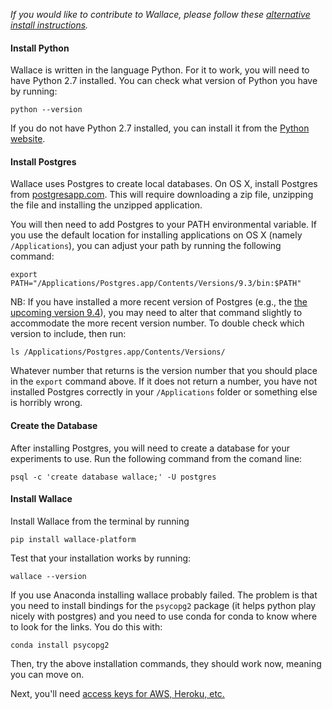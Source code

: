 *If you would like to contribute to Wallace, please follow these [alternative install instructions](Developing-Wallace-(setup-guide).md).*

#### Install Python

Wallace is written in the language Python. For it to work, you will need to have Python 2.7 installed. You can check what version of Python you have by running:
```
python --version
```
If you do not have Python 2.7 installed, you can install it from the [Python website](https://www.python.org/downloads/). 

#### Install Postgres

Wallace uses Postgres to create local databases. On OS X, install Postgres from [postgresapp.com](http://postgresapp.com). This will require downloading a zip file, unzipping the file and installing the unzipped application. 

You will then need to add Postgres to your PATH environmental variable. If you use the default location for installing applications on OS X (namely `/Applications`), you can adjust your path by running the following command:
```
export PATH="/Applications/Postgres.app/Contents/Versions/9.3/bin:$PATH"
```
NB: If you have installed a more recent version of Postgres (e.g., the [the upcoming version 9.4](https://github.com/PostgresApp/PostgresApp/releases/tag/9.4rc1)), you may need to alter that command slightly to accommodate the more recent version number. To double check which version to include, then run:    
```
ls /Applications/Postgres.app/Contents/Versions/
```
Whatever number that returns is the version number that you should place in the `export` command above. If it does not return a number, you have not installed Postgres correctly in your `/Applications` folder or something else is horribly wrong.

#### Create the Database

After installing Postgres, you will need to create a database for your experiments to use. Run the following command from the comand line:

```
psql -c 'create database wallace;' -U postgres
```

#### Install Wallace

Install Wallace from the terminal by running
```
pip install wallace-platform
```

Test that your installation works by running:

```
wallace --version
```

If you use Anaconda installing wallace probably failed. The problem is that you need to install bindings for the `psycopg2` package (it helps python play nicely with postgres) and you need to use conda for conda to know where to look for the links. You do this with:

```
conda install psycopg2
```

Then, try the above installation commands, they should work now, meaning you can move on. 

Next, you'll need [access keys for AWS, Heroku, etc.](AWS-etc-keys.md)

